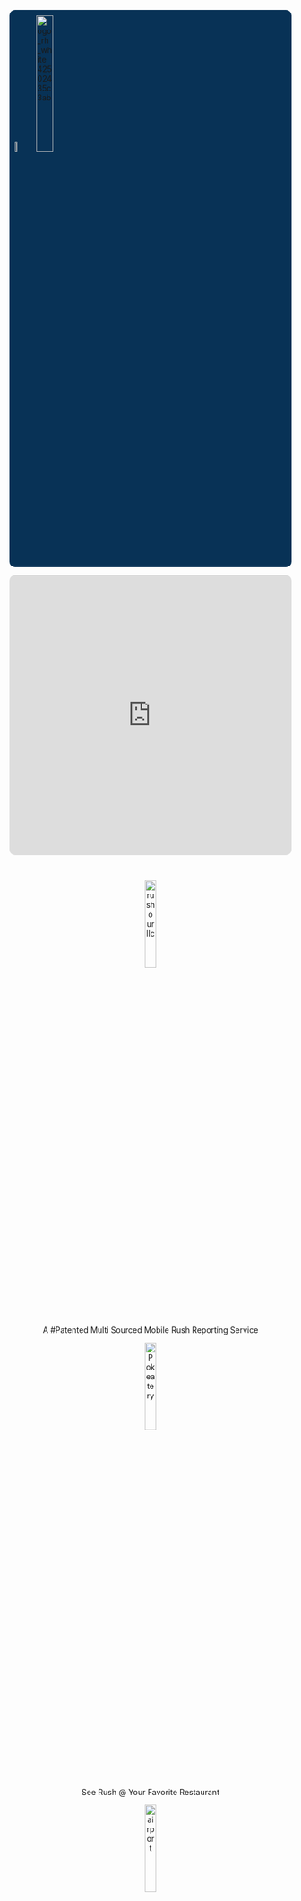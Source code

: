 <p align="left" style="background: #083256; border-radius: 10px; padding:10px">
   <img class="crossRotate" width="7%" alt="rushourllc" src="https://github.com/user-attachments/assets/bb59fad4-cca4-4172-beaa-2b5b80921978" />   
   <a href="https://rushourllc.github.io">      
     <img style="background-color:transparent" width="25%" alt="logo_rh_white 42502435c3ab" src="https://github.com/user-attachments/assets/6f965928-60db-43b5-a3bc-03454be5f74c" />
   </a>
</p>

<p align="center">
<iframe style="border-radius:10px" width="100%" height="500px" src="https://www.youtube.com/embed/2AMe4Qz3TkQ?si=tApcvqpxcffyG8wt" title="YouTube video player" frameborder="0" allow="accelerometer; autoplay; clipboard-write; encrypted-media; gyroscope; picture-in-picture; web-share" referrerpolicy="strict-origin-when-cross-origin" allowfullscreen></iframe>
</p>
<br>

<p align="center">   
   <img class="crossRotate" width="20%" alt="rushourllc" src="https://github.com/user-attachments/assets/bb59fad4-cca4-4172-beaa-2b5b80921978" />   
</p>

<p class="open-sans-fontstyle" align="center">
   A #Patented Multi Sourced Mobile Rush Reporting Service
</p>

<p align="center">
     <img class="food" width="20%" alt="Pokeatery" src="https://github.com/user-attachments/assets/3aa529bf-ccf9-4908-b87b-0c0ab4fe74d4" />
</p>

<p class="open-sans-fontstyle" align="center">
  See Rush @ Your Favorite Restaurant
</p>

<p align="center">
      <img class="icons flipCard" width="20%" alt="airport" src="https://github.com/user-attachments/assets/6425da76-bbf3-4ebc-b8a1-90a19c175e07" />
</p>

<p class="open-sans-fontstyle" align="center">
  Check Wait Times @ Airport
</p>


<p align="center">
   <img class="icons flipCard" width="20%" alt="travels" src="https://github.com/user-attachments/assets/1dbd64a3-829e-46b1-9aee-79fe4b64592d" />
</p>

<p class="open-sans-fontstyle" align="center">
  Make Most Of Your Travels
</p>

<p align="center">
   <a href="https://earthshotprize.org/" target="_blank"> 
      <img class="earth" width="20%" alt="sustainable-earth" src="https://github.com/user-attachments/assets/ff6b59a5-380d-4054-ada9-4c63b8e282fd" />
   </a>
</p>

<p class="open-sans-fontstyle" align="center">
   Optimized for <a href="https://sustainability.google/">🍀</a> Choices
</p>

<p align="center">
   <a href="https://rushourllc.github.io/PrivacyPolicy.html" target="_blank">
      RUSHOUR LLC  -  Privacy Policy
   </a>
</p>

